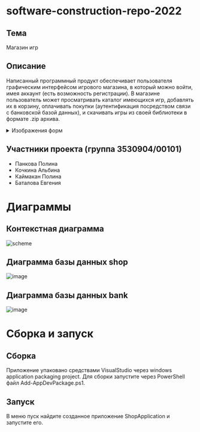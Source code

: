 # software-construction-repo-2022

## Тема
Магазин игр

## Описание 
Написанный программный продукт обеспечивает пользователя графическим интерфейсом игрового магазина, в который можно войти, имея аккаунт (есть возможность регистрации). В магазине пользователь может просматривать каталог имеющихся игр, добавлять их в корзину, оплачивать покупки (аутентификация посредством связи с банковской базой данных), и скачивать игры из своей библиотеки в формате .zip архива.

<details>
<summary>Изображения форм</summary>
<summary>1. Вход </summary>
<p><img src=https://user-images.githubusercontent.com/69691273/208926301-3db77275-d289-43d5-987e-e8093f2733a4.jpg width="200" height="250"><img src=https://user-images.githubusercontent.com/69691273/208926287-3b49b76d-fa67-4448-b7ce-e709f3965475.jpg  width="200" height="250"><img src=https://user-images.githubusercontent.com/69691273/208926305-535abade-8b45-4cd3-b7db-8b37890d826a.jpg width="200" height="300"></p>

<summary>2. Магазин, библиотека</summary>
  <img src=https://user-images.githubusercontent.com/69691273/208927411-e47d858a-9b4a-4235-8e6e-3bdee25c7512.jpg width="600" height="350"><img src=https://user-images.githubusercontent.com/69691273/208927406-06e4936b-b292-4a86-ab2a-7ed8cf778a86.jpg width="600" height="330"> 
<summary>3. Профиль, корзина</summary>
  <img src=https://user-images.githubusercontent.com/69691273/208928419-ecc8b1d8-d95a-44fd-82a8-8ee666f33d40.jpg width="600" height="350"> <img src=https://user-images.githubusercontent.com/69691273/208927685-131cb8b1-673e-4fb7-aa5a-51f11998eb96.jpg width="600" height="330">
<summary>4. Оплата</summary>
  <img src=https://user-images.githubusercontent.com/69691273/208927933-46184ce7-5ac1-426e-bb35-9f61fa4cf81d.jpg width="200" height="250">
</details>

## Участники проекта (группа 3530904/00101)
- Панкова Полина
- Кочкина Альбина 
- Каймакан Полина
- Баталова Евгения

# Диаграммы
## Контекстная диаграмма
![scheme](https://user-images.githubusercontent.com/69691273/208886043-6b8da13c-895e-42f9-8a9d-7954191c6e5c.svg)
## Диаграмма базы данных shop
![image](https://user-images.githubusercontent.com/69691273/208887869-354b5344-583b-4492-a6d0-df98a7a2b141.png)
## Диаграмма базы данных bank
![image](https://user-images.githubusercontent.com/69691273/208887485-0fec9da0-9baa-43aa-87ad-efef9efcd55d.png)

# Сборка и запуск
## Сборка
Приложение упаковано средствами VisualStudio через windows application packaging project. Для сборки запустите через PowerShell файл Add-AppDevPackage.ps1. 

## Запуск
В меню пуск найдите созданное приложение ShopApplication и запустите его.
